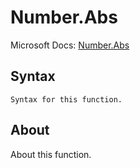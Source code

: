 ---
---

# Number.Abs

Microsoft Docs: [Number.Abs](https://docs.microsoft.com/en-us/powerquery-m/number-abs)

## Syntax

```
Syntax for this function.
```

## About

About this function.


